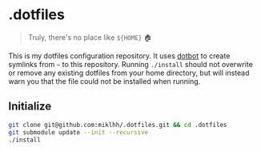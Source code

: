 # .dotfiles

> Truly, there's no place like `${HOME}` 🏠

This is my dotfiles configuration repository. It uses [dotbot](https://github.com/anishathalye/dotbot) to create
symlinks from `~` to this repository. Running `./install` should not overwrite or remove any existing dotfiles from
your home directory, but will instead warn you that  the file could not be installed when running.


## Initialize

```bash
git clone git@github.com:miklhh/.dotfiles.git && cd .dotfiles
git submodule update --init --recursive
./install
```
